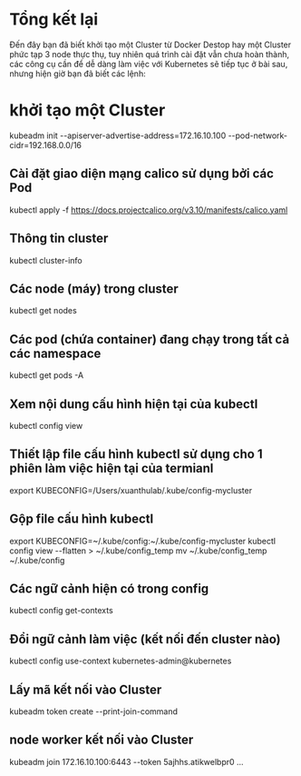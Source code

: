 
# Tổng kết lại

Đến đây bạn đã biết khởi tạo một Cluster từ Docker Destop hay một Cluster phức tạp 3 node thực thụ,
tuy nhiên quá trình cài đặt vẫn chưa hoàn thành,
các công cụ cần để dễ dàng làm việc với Kubernetes sẽ tiếp tục ở bài sau,
nhưng hiện giờ bạn đã biết các lệnh:


# khởi tạo một Cluster
kubeadm init --apiserver-advertise-address=172.16.10.100 --pod-network-cidr=192.168.0.0/16

## Cài đặt giao diện mạng calico sử dụng bởi các Pod
kubectl apply -f https://docs.projectcalico.org/v3.10/manifests/calico.yaml

## Thông tin cluster
kubectl cluster-info

## Các node (máy) trong cluster
kubectl get nodes

## Các pod (chứa container) đang chạy trong tất cả các namespace
kubectl get pods -A

## Xem nội dung cấu hình hiện tại của kubectl
kubectl config view

## Thiết lập file cấu hình kubectl sử dụng cho 1 phiên làm việc hiện tại của termianl
export KUBECONFIG=/Users/xuanthulab/.kube/config-mycluster

## Gộp file cấu hình kubectl
export KUBECONFIG=~/.kube/config:~/.kube/config-mycluster
kubectl config view --flatten > ~/.kube/config_temp
mv ~/.kube/config_temp ~/.kube/config

## Các ngữ cảnh hiện có trong config
kubectl config get-contexts

## Đổi ngữ cảnh làm việc (kết nối đến cluster nào)
kubectl config use-context kubernetes-admin@kubernetes

## Lấy mã kết nối vào Cluster
kubeadm token create --print-join-command

## node worker kết nối vào Cluster
kubeadm join 172.16.10.100:6443 --token 5ajhhs.atikwelbpr0 ...

